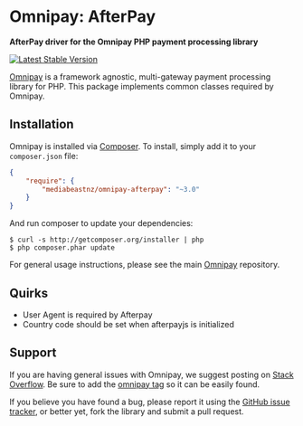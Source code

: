 # Omnipay: AfterPay

**AfterPay driver for the Omnipay PHP payment processing library**

[![Latest Stable Version](https://poser.pugx.org/mediabeastnz/omnipay-afterpay/v/stable)](https://packagist.org/packages/mediabeastnz/omnipay-afterpay)

[Omnipay](https://github.com/thephpleague/omnipay) is a framework agnostic, multi-gateway payment
processing library for PHP. This package implements common classes required by Omnipay.

## Installation

Omnipay is installed via [Composer](http://getcomposer.org/). To install, simply add it
to your `composer.json` file:

```json
{
    "require": {
        "mediabeastnz/omnipay-afterpay": "~3.0"
    }
}
```

And run composer to update your dependencies:

    $ curl -s http://getcomposer.org/installer | php
    $ php composer.phar update

For general usage instructions, please see the main [Omnipay](https://github.com/thephpleague/omnipay)
repository.

## Quirks

- User Agent is required by Afterpay
- Country code should be set when afterpayjs is initialized


## Support

If you are having general issues with Omnipay, we suggest posting on
[Stack Overflow](http://stackoverflow.com/). Be sure to add the
[omnipay tag](http://stackoverflow.com/questions/tagged/omnipay) so it can be easily found.

If you believe you have found a bug, please report it using the [GitHub issue tracker](https://github.com/mediabestnz/omnipay-afterpay/issues),
or better yet, fork the library and submit a pull request.
